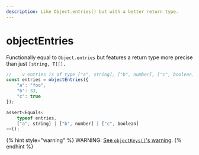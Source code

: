 ```yaml
---
description: Like Object.entries() but with a better return type.
---
```


# objectEntries

Functionally equal to `Object.entries` but features a return type more precise than just  `[string, T][].`

```typescript
//    v entries is of type ["a", string], ["b", number], ["c", boolean]
const entries = objectEntries({
    "a": "foo",
    "b": 33,
    "c": true
});

assert<Equals<
    typeof entries, 
    ["a", string] | ["b", number] | ["c", boolean]
>>();
```

{% hint style="warning" %}
WARNING: [See `objectKeys()`'s warning](objectkeys.md).
{% endhint %}
